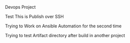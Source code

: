 Devops Project

Test 
 This is Publish over SSH

Trying to Work on Ansible Automation for the second time

Trying to test Artifact directory after build in another project